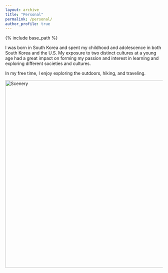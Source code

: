 ```yaml
---
layout: archive
title: "Personal"
permalink: /personal/
author_profile: true
---
```


{% include base_path %}

I was born in South Korea and spent my childhood and adolescence in both South Korea and the U.S. My exposure to two distinct cultures at a young age had a great impact on forming my passion and interest in learning and exploring different societies and cultures. 

In my free time, I enjoy exploring the outdoors, hiking, and traveling.

<a data-flickr-embed="true" href="https://www.flickr.com/photos/194042153@N07/albums/72157719936428092" title="Scenery"><img src="https://live.staticflickr.com/65535/52212139920_45c31086d1_c.jpg" width="800" height="600" alt="Scenery"></a><script async src="//embedr.flickr.com/assets/client-code.js" charset="utf-8"></script>
